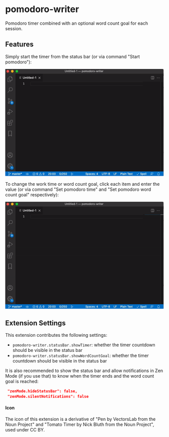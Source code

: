 # pomodoro-writer 

Pomodoro timer combined with an optional word count goal for each session.

## Features

Simply start the timer from the status bar (or via command "Start pomodoro"):

![Timer and word count in status bar](images/start_timer.gif)

To change the work time or word count goal, click each item and enter the value (or via command "Set pomodoro time" and "Set pomodoro word count goal" respectively):

![Change work time or word count goal](images/change_settings.gif)


## Extension Settings

This extension contributes the following settings:

* `pomodoro-writer.statusBar.showTimer`: whether the timer countdown should be visible in the status bar
* `pomodoro-writer.statusBar.showWordCountGoal`: whether the timer countdown should be visible in the status bar


It is also recommended to show the status bar and allow notifications in Zen Mode (if you use that) to know when the timer ends and the word count goal is reached:
```json
 "zenMode.hideStatusBar": false,
 "zenMode.silentNotifications": false
 ```


#### Icon
The icon of this extension is a derivative of "Pen by VectorsLab from the Noun Project" and "Tomato Timer by Nick Bluth from the Noun Project", used under CC BY.
